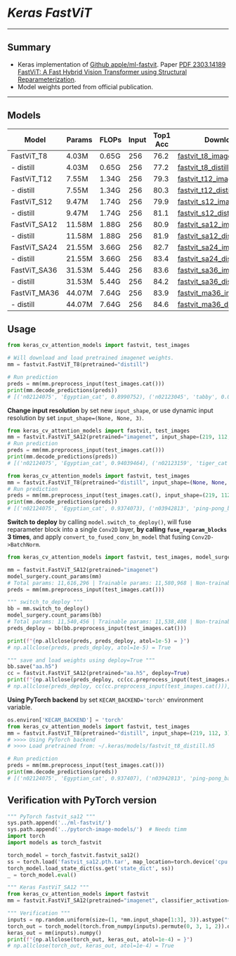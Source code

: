 # ___Keras FastViT___
***

## Summary
  - Keras implementation of [Github apple/ml-fastvit](https://github.com/apple/ml-fastvit). Paper [PDF 2303.14189 FastViT: A Fast Hybrid Vision Transformer using Structural Reparameterization](https://arxiv.org/pdf/2303.14189.pdf).
  - Model weights ported from official publication.
***

## Models
  | Model        | Params | FLOPs | Input | Top1 Acc | Download |
  | ------------ | ------ | ----- | ----- | -------- | -------- |
  | FastViT_T8   | 4.03M  | 0.65G | 256   | 76.2     | [fastvit_t8_imagenet.h5](https://github.com/leondgarse/keras_cv_attention_models/releases/download/fastvit/fastvit_t8_imagenet.h5) |
  | - distill    | 4.03M  | 0.65G | 256   | 77.2     | [fastvit_t8_distill.h5](https://github.com/leondgarse/keras_cv_attention_models/releases/download/fastvit/fastvit_t8_distill.h5) |
  | FastViT_T12  | 7.55M  | 1.34G | 256   | 79.3     | [fastvit_t12_imagenet.h5](https://github.com/leondgarse/keras_cv_attention_models/releases/download/fastvit/fastvit_t12_imagenet.h5) |
  | - distill    | 7.55M  | 1.34G | 256   | 80.3     | [fastvit_t12_distill.h5](https://github.com/leondgarse/keras_cv_attention_models/releases/download/fastvit/fastvit_t12_distill.h5) |
  | FastViT_S12  | 9.47M  | 1.74G | 256   | 79.9     | [fastvit_s12_imagenet.h5](https://github.com/leondgarse/keras_cv_attention_models/releases/download/fastvit/fastvit_s12_imagenet.h5) |
  | - distill    | 9.47M  | 1.74G | 256   | 81.1     | [fastvit_s12_distill.h5](https://github.com/leondgarse/keras_cv_attention_models/releases/download/fastvit/fastvit_s12_distill.h5) |
  | FastViT_SA12 | 11.58M | 1.88G | 256   | 80.9     | [fastvit_sa12_imagenet.h5](https://github.com/leondgarse/keras_cv_attention_models/releases/download/fastvit/fastvit_sa12_imagenet.h5) |
  | - distill    | 11.58M | 1.88G | 256   | 81.9     | [fastvit_sa12_distill.h5](https://github.com/leondgarse/keras_cv_attention_models/releases/download/fastvit/fastvit_sa12_distill.h5) |
  | FastViT_SA24 | 21.55M | 3.66G | 256   | 82.7     | [fastvit_sa24_imagenet.h5](https://github.com/leondgarse/keras_cv_attention_models/releases/download/fastvit/fastvit_sa24_imagenet.h5) |
  | - distill    | 21.55M | 3.66G | 256   | 83.4     | [fastvit_sa24_distill.h5](https://github.com/leondgarse/keras_cv_attention_models/releases/download/fastvit/fastvit_sa24_distill.h5) |
  | FastViT_SA36 | 31.53M | 5.44G | 256   | 83.6     | [fastvit_sa36_imagenet.h5](https://github.com/leondgarse/keras_cv_attention_models/releases/download/fastvit/fastvit_sa36_imagenet.h5) |
  | - distill    | 31.53M | 5.44G | 256   | 84.2     | [fastvit_sa36_distill.h5](https://github.com/leondgarse/keras_cv_attention_models/releases/download/fastvit/fastvit_sa36_distill.h5) |
  | FastViT_MA36 | 44.07M | 7.64G | 256   | 83.9     | [fastvit_ma36_imagenet.h5](https://github.com/leondgarse/keras_cv_attention_models/releases/download/fastvit/fastvit_ma36_imagenet.h5) |
  | - distill    | 44.07M | 7.64G | 256   | 84.6     | [fastvit_ma36_distill.h5](https://github.com/leondgarse/keras_cv_attention_models/releases/download/fastvit/fastvit_ma36_distill.h5) |
## Usage
  ```py
  from keras_cv_attention_models import fastvit, test_images

  # Will download and load pretrained imagenet weights.
  mm = fastvit.FastViT_T8(pretrained="distill")

  # Run prediction
  preds = mm(mm.preprocess_input(test_images.cat()))
  print(mm.decode_predictions(preds))
  # [('n02124075', 'Egyptian_cat', 0.8990752), ('n02123045', 'tabby', 0.013779595), ...]
  ```
  **Change input resolution** by set new `input_shape`, or use dynamic input resolution by set `input_shape=(None, None, 3)`.
  ```py
  from keras_cv_attention_models import fastvit, test_images
  mm = fastvit.FastViT_SA12(pretrained="imagenet", input_shape=(219, 112, 3))
  # Run prediction
  preds = mm(mm.preprocess_input(test_images.cat()))
  print(mm.decode_predictions(preds))
  # [('n02124075', 'Egyptian_cat', 0.94039464), ('n02123159', 'tiger_cat', 0.0059115295), ...]
  ```
  ```py
  from keras_cv_attention_models import fastvit, test_images
  mm = fastvit.FastViT_T8(pretrained="distill", input_shape=(None, None, 3))
  # Run prediction
  preds = mm(mm.preprocess_input(test_images.cat(), input_shape=(219, 112, 3)))
  print(mm.decode_predictions(preds))
  # [('n02124075', 'Egyptian_cat', 0.9374073), ('n03942813', 'ping-pong_ball', 0.019263275), ...]
  ```
  **Switch to deploy** by calling `model.switch_to_deploy()`, will fuse reparameter block into a single `Conv2D` layer, **by calling `fuse_reparam_blocks` 3 times**, and apply `convert_to_fused_conv_bn_model` that fusing `Conv2D->BatchNorm`.
  ```py
  from keras_cv_attention_models import fastvit, test_images, model_surgery

  mm = fastvit.FastViT_SA12(pretrained="imagenet")
  model_surgery.count_params(mm)
  # Total params: 11,616,296 | Trainable params: 11,580,968 | Non-trainable params:35,328
  preds = mm(mm.preprocess_input(test_images.cat()))

  """ switch_to_deploy """
  bb = mm.switch_to_deploy()
  model_surgery.count_params(bb)
  # Total params: 11,540,456 | Trainable params: 11,538,408 | Non-trainable params:2,048
  preds_deploy = bb(bb.preprocess_input(test_images.cat()))

  print(f"{np.allclose(preds, preds_deploy, atol=1e-5) = }")
  # np.allclose(preds, preds_deploy, atol=1e-5) = True

  """ save and load weights using deploy=True """
  bb.save("aa.h5")
  cc = fastvit.FastViT_SA12(pretrained="aa.h5", deploy=True)
  print(f"{np.allclose(preds_deploy, cc(cc.preprocess_input(test_images.cat())), atol=1e-7) = }")
  # np.allclose(preds_deploy, cc(cc.preprocess_input(test_images.cat())), atol=1e-7) = True
  ```
  **Using PyTorch backend** by set `KECAM_BACKEND='torch'` environment variable.
  ```py
  os.environ['KECAM_BACKEND'] = 'torch'
  from keras_cv_attention_models import fastvit, test_images
  mm = fastvit.FastViT_T8(pretrained="distill", input_shape=(219, 112, 3))
  # >>>> Using PyTorch backend
  # >>>> Load pretrained from: ~/.keras/models/fastvit_t8_distill.h5

  # Run prediction
  preds = mm(mm.preprocess_input(test_images.cat()))
  print(mm.decode_predictions(preds))
  # [('n02124075', 'Egyptian_cat', 0.937407), ('n03942813', 'ping-pong_ball', 0.019263512), ...]
  ```
## Verification with PyTorch version
  ```py
  """ PyTorch fastvit_sa12 """
  sys.path.append('../ml-fastvit/')
  sys.path.append('../pytorch-image-models/')  # Needs timm
  import torch
  import models as torch_fastvit

  torch_model = torch_fastvit.fastvit_sa12()
  ss = torch.load('fastvit_sa12.pth.tar', map_location=torch.device('cpu'))
  torch_model.load_state_dict(ss.get('state_dict', ss))
  _ = torch_model.eval()

  """ Keras FastViT_SA12 """
  from keras_cv_attention_models import fastvit
  mm = fastvit.FastViT_SA12(pretrained="imagenet", classifier_activation=None)

  """ Verification """
  inputs = np.random.uniform(size=(1, *mm.input_shape[1:3], 3)).astype("float32")
  torch_out = torch_model(torch.from_numpy(inputs).permute(0, 3, 1, 2)).detach().numpy()
  keras_out = mm(inputs).numpy()
  print(f"{np.allclose(torch_out, keras_out, atol=1e-4) = }")
  # np.allclose(torch_out, keras_out, atol=1e-4) = True
  ```
